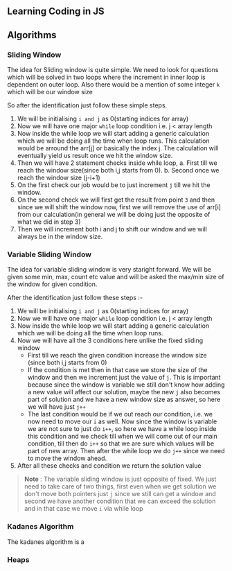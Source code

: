 ## Learning Coding in JS

## Algorithms

### Sliding Window

The idea for Sliding window is quite simple. We need to look for questions which will be solved in two loops where the increment in inner loop is dependent on outer loop. Also there would be a mention of some integer `k` which will be our window size

So after the identification just follow these simple steps.

1. We will be initialising `i and j` as 0(starting indices for array)
2. Now we will have one major `while` loop condition i.e. j < array length
3. Now inside the while loop we will start adding a generic calculation which we will be doing all the
   time when loop runs.
   This calculation would be arround the arr[j] or basically the index j. The calculation will eventually yield us result once we hit the window size.
4. Then we will have 2 statement checks inside while loop,
   a. First till we reach the window size(since both i,j starts from 0).
   b. Second once we reach the window size (j-i+1)
5. On the first check our job would be to just increment `j` till we hit the window.
6. On the second check we will first get the result from point `3` and then since we will shift the
   window now, first we will remove the use of arr[i] from our calculation(in general we will be doing just the opposite of what we did in step 3)
7. Then we will increment both i and j to shift our window and we will always be in the window size.

### Variable Sliding Window

The idea for variable sliding window is very staright forward. We will be given some min, max, count etc value and will be asked the max/min size of the window for given condition.

After the identification just follow these steps :-

1. We will be initialising `i and j` as 0(starting indices for array)
2. Now we will have one major `while` loop condition i.e. j < array length
3. Now inside the while loop we will start adding a generic calculation which we will be doing all the
   time when loop runs.
4. Now we will have all the 3 conditions here unlike the fixed sliding window
      * First till we reach the given condition increase the window size (since both i,j starts from 0)
      * If the condition is met then in that case we store the size of the window and then we increment just the value of `j`. This is important because since the window is variable we still don't know how adding a new value will affect our solution, maybe the new `j` also becomes part of solution and we have a new window size as answer, so here we will have just `j++`
      * The last condition would be if we out reach our condition, i.e. we now need to move our `i` as well. Now since the window is variable we are not sure to just do `i++`, so here we have a while loop inside this condition and we check till when we will come out of our main condition, till then do `i++` so that we are sure which values will be part of new array. Then after the while loop we do `j++` since we need to move the window ahead.
5. After all these checks and condition we return the solution value

> **Note** : The variable sliding window is just opposite of fixed. We just need to take care of two things, first even when we get solution we don't move both pointers just `j` since we still can get a window and second we have another condition that we can exceed the solution and in that case we move `i` via while loop

### Kadanes Algorithm
The kadanes algorithm is a 

### Heaps
